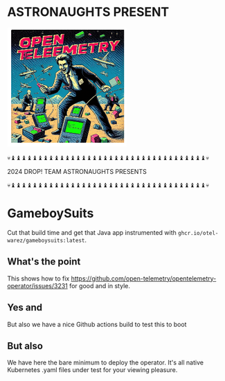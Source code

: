 # ASTRONAUGHTS PRESENT

<!---
  _______       __       ___      ___   _______  _______     ______  ___  ___  ________  ____  ____   __  ___________  ________  
 /" _   "|     /""\     |"  \    /"  | /"     "||   _  "\   /    " \|"  \/"  |/"       )("  _||_ " | |" \("     _   ")/"       ) 
(: ( \___)    /    \     \   \  //   |(: ______)(. |_)  :) // ____  \\   \  /(:   \___/ |   (  ) : | ||  |)__/  \\__/(:   \___/  
 \/ \        /' /\  \    /\\  \/.    | \/    |  |:     \/ /  /    ) :)\\  \/  \___  \   (:  |  | . ) |:  |   \\_ /    \___  \    
 //  \ ___  //  __'  \  |: \.        | // ___)_ (|  _  \\(: (____/ // /   /    __/  \\   \\ \__/ //  |.  |   |.  |     __/  \\   
(:   _(  _|/   /  \\  \ |.  \    /:  |(:      "||: |_)  :)\        / /   /    /" \   :)  /\\ __ //\  /\  |\  \:  |    /" \   :)  
 \_______)(___/    \___)|___|\__/|___| \_______)(_______/  \"_____/ |___/    (_______/  (__________)(__\_|_)  \__|   (_______/   
-->

![gameboysuits](./gameboysuits.gif)

💀♝♝♝♝♝♝♝♝♝♝♝♝♝♝♝♝♝♝♝♝♝♝♝♝♝♝♝♝♝♝♝♝♝♝♝♝💀

2024 DROP! TEAM ASTRONAUGHTS PRESENTS

💀♝♝♝♝♝♝♝♝♝♝♝♝♝♝♝♝♝♝♝♝♝♝♝♝♝♝♝♝♝♝♝♝♝♝♝♝💀

# GameboySuits

Cut that build time and get that Java app instrumented with `ghcr.io/otel-warez/gameboysuits:latest`.

## What's the point

This shows how to fix https://github.com/open-telemetry/opentelemetry-operator/issues/3231 for good and in style.

## Yes and

But also we have a nice Github actions build to test this to boot

## But also

We have here the bare minimum to deploy the operator. It's all native Kubernetes .yaml files under test for your viewing pleasure.
